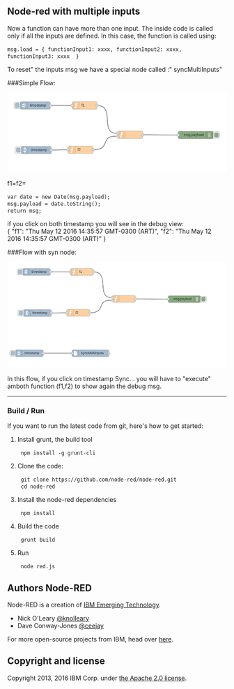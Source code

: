 ## Node-red with multiple inputs

Now a function can have more than one input. The inside code is called only if all the inputs are defined.
In this case, the function is called using:
```
msg.load = { functionInput1: xxxx, functionInput2: xxxx, functionInput3: xxxx  }
``` 

To reset" the inputs msg we have a special node called :" syncMultiInputs"


###Simple Flow:    

![](images/flow1.png "")

f1=f2=
```
var date = new Date(msg.payload);
msg.payload = date.toString();
return msg;
```

if you click on both timestamp you will see in the debug view:  
{ "f1": "Thu May 12 2016 14:35:57 GMT-0300 (ART)", "f2": "Thu May 12 2016 14:35:57 GMT-0300 (ART)" }

###Flow with syn node:

![](images/flow2.png "")

In this flow, if you click on timestamp Sync... you will have to "execute" amboth function (f1,f2) to show again the debug msg.
- - -


### Build / Run

If you want to run the latest code from git, here's how to get started:

1. Install grunt, the build tool

        npm install -g grunt-cli

2. Clone the code:

        git clone https://github.com/node-red/node-red.git
        cd node-red

3. Install the node-red dependencies

        npm install

4. Build the code

        grunt build

5. Run

        node red.js
        
## Authors Node-RED

Node-RED is a creation of [IBM Emerging Technology](http://ibm.com/blogs/et).

* Nick O'Leary [@knolleary](http://twitter.com/knolleary)
* Dave Conway-Jones [@ceejay](http://twitter.com/ceejay)

For more open-source projects from IBM, head over [here](http://ibm.github.io).

## Copyright and license

Copyright 2013, 2016 IBM Corp. under [the Apache 2.0 license](LICENSE).
